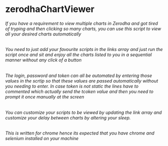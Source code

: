 # zerodhaChartViewer

###### If you have a requirement to view multiple charts in Zerodha and got tired of tryping and then clicking so many charts, you can use this script to view all your desired charts automatically

###### You need to just add your favourite scripts in the links array and just run the script once and sit and enjoy all the charts listed to you in a sequential manner without any click of a button 

###### The login, password and token can all be automated by entering those values in the scrtip so that these values are passed automatically without you needing to enter. In case token is not static the lines have to commented which actually send the tcoken value and then you need to prompt it once manually at the screen 

###### You can customize your scripts to be viewed by updating the link array and customize your delay between charts by altering your sleep.

###### This is written for chrome hence its expected that you have chrome and selenium installed on your machine


